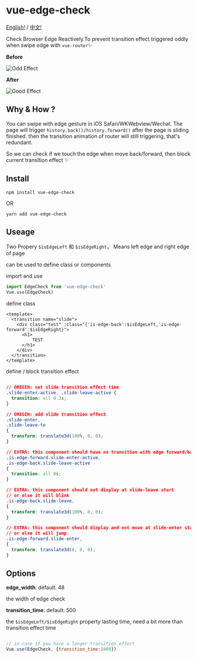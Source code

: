 # vue-edge-check

[English!](https://github.com/gu-fan/vue-edge-check/blob/master/README_EN.md) / [中文!](https://github.com/gu-fan/vue-edge-check) 

Check Browser Edge Reactively.To prevent transition effect triggered oddly when swipe edge with `vue-router`:sparkles:

**Before**

![Odd Effect](https://user-images.githubusercontent.com/579129/34886679-be522206-f7fe-11e7-8ba9-79c7b486a4cc.gif)

**After**

![Good Effect](https://user-images.githubusercontent.com/579129/34886822-58fa617e-f7ff-11e7-98a6-f287992ea749.gif)


## Why & How ?

You can swipe with edge gesture in iOS Safari/WKWebview/Wechat.
The page will trigger `history.back()/history.forward()` after the 
page is sliding finished.
then the transition animation of router will still triggering,
that's redundant.

So we can check if we touch the edge when move back/forward, then
block current transition effect :sparkles:


## Install

`npm install vue-edge-check`

OR

`yarn add vue-edge-check`

## Useage

Two Propery `$isEdgeLeft` 和 `$isEdgeRight`，
Means left edge and right edge of page

can be used to define class or components

import and use
````javascript
import EdgeCheck from 'vue-edge-check'
Vue.use(EdgeCheck)
````

define class
````vue
<template>
  <transition name="slide">
    <div class="test" :class="{'is-edge-back':$isEdgeLeft,'is-edge-forward':$isEdgeRight}">
      <h1>
          TEST
      </h1>
    </div>
  </transition>
</template>
````


define / block transition effect
````css

// ORIGIN: set slide transition effect time
.slide-enter-active, .slide-leave-active {
  transition: all 0.3s;
}

// ORIGIN: add slide transition effect
.slide-enter,
.slide-leave-to
{
  transform: translate3d(100%, 0, 0);
}

// EXTRA: this component should have no transition with edge forward/back
.is-edge-forward.slide-enter-active,
.is-edge-back.slide-leave-active
{
  transition: all 0s;
}

// EXTRA: this component should not display at slide-leave start
// or else it will blink
.is-edge-back.slide-leave,
{
  transform: translate3d(100%, 0, 0);
}

// EXTRA: this component should display and not move at slide-enter start
// or else it will jump
.is-edge-forward.slide-enter,
{
  transform: translate3d(0, 0, 0);
}

````

## Options

**edge_width**: default: 48

the width of edge check

**transition_time**: default: 500

the `$isEdgeLeft/$isEdgeRight` property lasting time, need a bit more than transition effect time

````javascript

// in case if you have a longer transition effect
Vue.use(EdgeCheck, {transition_time:1000})

````
